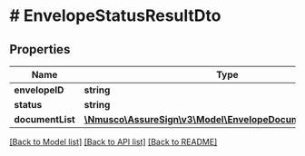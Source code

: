 # # EnvelopeStatusResultDto

## Properties

Name | Type | Description | Notes
------------ | ------------- | ------------- | -------------
**envelopeID** | **string** |  | [optional] 
**status** | **string** |  | [optional] 
**documentList** | [**\Nmusco\AssureSign\v3\Model\EnvelopeDocumentWithStatus[]**](EnvelopeDocumentWithStatus.md) |  | [optional] 

[[Back to Model list]](../../README.md#documentation-for-models) [[Back to API list]](../../README.md#documentation-for-api-endpoints) [[Back to README]](../../README.md)


